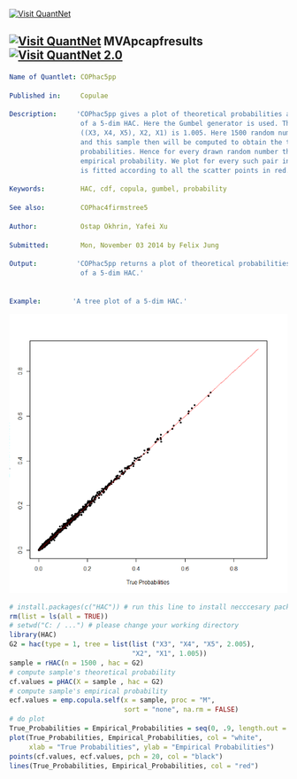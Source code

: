
[<img src="https://github.com/QuantLet/Styleguide-and-FAQ/blob/master/pictures/banner.png" width="880" alt="Visit QuantNet">](http://quantlet.de/index.php?p=info)

## [<img src="https://github.com/QuantLet/Styleguide-and-Validation-procedure/blob/master/pictures/qloqo.png" alt="Visit QuantNet">](http://quantlet.de/) **MVApcapfresults** [<img src="https://github.com/QuantLet/Styleguide-and-Validation-procedure/blob/master/pictures/QN2.png" width="60" alt="Visit QuantNet 2.0">](http://quantlet.de/d3/ia)

```yaml
Name of Quantlet: COPhac5pp
 
Published in:     Copulae

Description:     'COPhac5pp gives a plot of theoretical probabilities against empirical probabilities under the context
                  of a 5-dim HAC. Here the Gumbel generator is used. The parameter for X3, X4, X4 equals 2.005 and for
                  ((X3, X4, X5), X2, X1) is 1.005. Here 1500 random numbers have been drawn from the aforementioned HAC
                  and this sample then will be computed to obtain the theoretical probabilities and the empirical 
                  probabilities. Hence for every drawn random number there exist a theoretical probability and an
                  empirical probability. We plot for every such pair in black points in the figure and at last a line 
                  is fitted according to all the scatter points in red.'
  
Keywords:         HAC, cdf, copula, gumbel, probability

See also:         COPhac4firmstree5

Author:           Ostap Okhrin, Yafei Xu

Submitted:        Mon, November 03 2014 by Felix Jung
     
Output:          'COPhac5pp returns a plot of theoretical probabilities against empirical probabilities under the context
                  of a 5-dim HAC.'


Example:        'A tree plot of a 5-dim HAC.'


```

![Picture1](COPhac5pp.png)

```r
# install.packages(c("HAC")) # run this line to install necccesary package
rm(list = ls(all = TRUE))
# setwd("C: / ...") # please change your working directory
library(HAC)
G2 = hac(type = 1, tree = list(list ("X3", "X4", "X5", 2.005),
                               "X2", "X1", 1.005))
sample = rHAC(n = 1500 , hac = G2)
# compute sample's theoretical probability
cf.values = pHAC(X = sample , hac = G2)
# compute sample's empirical probability
ecf.values = emp.copula.self(x = sample, proc = "M", 
                             sort = "none", na.rm = FALSE)
# do plot
True_Probabilities = Empirical_Probabilities = seq(0, .9, length.out = 100)
plot(True_Probabilities, Empirical_Probabilities, col = "white",
     xlab = "True Probabilities", ylab = "Empirical Probabilities")
points(cf.values, ecf.values, pch = 20, col = "black")
lines(True_Probabilities, Empirical_Probabilities, col = "red")
```
